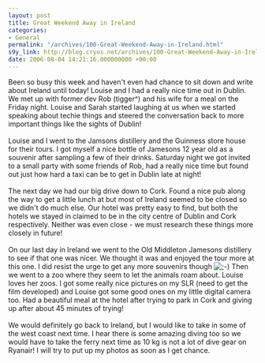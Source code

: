 ```yaml
---
layout: post
title: Great Weekend Away in Ireland
categories:
- General
permalink: "/archives/100-Great-Weekend-Away-in-Ireland.html"
s9y_link: http://blog.cryos.net/archives/100-Great-Weekend-Away-in-Ireland.html
date: 2006-08-04 14:21:16.000000000 +00:00
---
```

Been so busy this week and haven't even had chance to sit down and write about Ireland until today! Louise and I had a really nice time out in Dublin. We met up with former dev Rob (tigger^) and his wife for a meal on the Friday night. Louise and Sarah started laughing at us when we started speaking about techie things and steered the conversation back to more important things like the sights of Dublin!<br />
<br />
Louise and I went to the Jamsons distillery and the Guinness store house for their tours. I got myself a nice bottle of Jamesons 12 year old as a souvenir after sampling a few of their drinks. Saturday night we got invited to a small party with some friends of Rob, had a really nice time but found out just how hard a taxi can be to get in Dublin late at night!<br />
<br />
The next day we had our big drive down to Cork. Found a nice pub along the way to get a little lunch at but most of Ireland seemed to be closed so we didn't do much else. Our hotel was pretty easy to find, but both the hotels we stayed in claimed to be in the city centre of Dublin and Cork respectively. Neither was even close - we must research these things more closely in future!<br />
<br />
On our last day in Ireland we went to the Old Middleton Jamesons distillery to see if that one was nicer. We thought it was and enjoyed the tour more at this one. I did resist the urge to get any more souvenirs though <img src="http://blog.cryos.net/templates/default/img/emoticons/wink.png" alt=";-)" style="display: inline; vertical-align: bottom;" class="emoticon" /> Then we went to a zoo where they seem to let the animals roam about. Louise loves her zoos. I got some really nice pictures on my SLR (need to get the film developed) and Louise got some good ones on my little digital camera too. Had a beautiful meal at the hotel after trying to park in Cork and giving up after about 45 minutes of trying!<br />
<br />
We would definitely go back to Ireland, but I would like to take in some of the west coast next time. I hear there is some amazing diving too so we would have to take the ferry next time as 10 kg is not a lot of dive gear on Ryanair! I will try to put up my photos as soon as I get chance.
